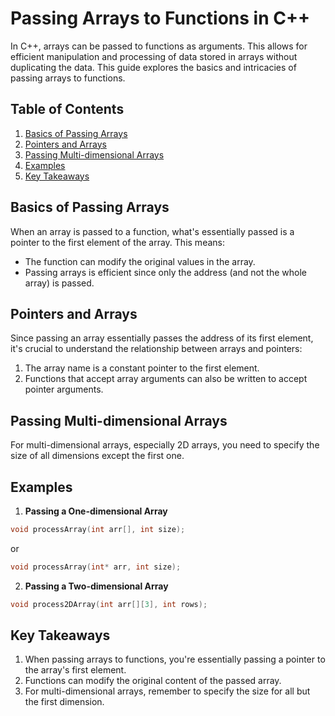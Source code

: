 

# Passing Arrays to Functions in C++

In C++, arrays can be passed to functions as arguments. This allows for efficient manipulation and processing of data stored in arrays without duplicating the data. This guide explores the basics and intricacies of passing arrays to functions.

## Table of Contents

1. [Basics of Passing Arrays](#basics-of-passing-arrays)
2. [Pointers and Arrays](#pointers-and-arrays)
3. [Passing Multi-dimensional Arrays](#passing-multi-dimensional-arrays)
4. [Examples](#examples)
5. [Key Takeaways](#key-takeaways)

## Basics of Passing Arrays

When an array is passed to a function, what's essentially passed is a pointer to the first element of the array. This means:

- The function can modify the original values in the array.
- Passing arrays is efficient since only the address (and not the whole array) is passed.

## Pointers and Arrays

Since passing an array essentially passes the address of its first element, it's crucial to understand the relationship between arrays and pointers:

1. The array name is a constant pointer to the first element.
2. Functions that accept array arguments can also be written to accept pointer arguments.

## Passing Multi-dimensional Arrays

For multi-dimensional arrays, especially 2D arrays, you need to specify the size of all dimensions except the first one.

## Examples

1. **Passing a One-dimensional Array**

```c++
void processArray(int arr[], int size);
```
or
```c++
void processArray(int* arr, int size);
```

2. **Passing a Two-dimensional Array**

```c++
void process2DArray(int arr[][3], int rows);
```

## Key Takeaways

1. When passing arrays to functions, you're essentially passing a pointer to the array's first element.
2. Functions can modify the original content of the passed array.
3. For multi-dimensional arrays, remember to specify the size for all but the first dimension.
